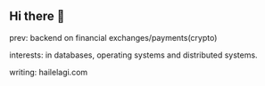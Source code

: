 ## Hi there 👋

prev: backend on financial exchanges/payments(crypto)

interests: in databases, operating systems and distributed systems.

writing: hailelagi.com

